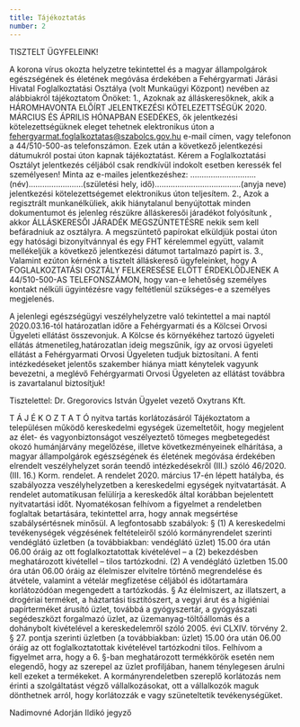 ```yaml
---
title: Tájékoztatás
number: 2
---
```

TISZTELT ÜGYFELEINK! 

A korona vírus okozta helyzetre tekintettel és a magyar állampolgárok egészségének és életének megóvása érdekében a Fehérgyarmati Járási Hivatal Foglalkoztatási Osztálya (volt Munkaügyi Központ) nevében az alábbiakról tájékoztatom Önöket: 1., Azoknak az álláskeresőknek, akik a HÁROMHAVONTA ELŐÍRT JELENTKEZÉSI KÖTELEZETTSÉGÜK 2020. MÁRCIUS ÉS ÁPRILIS HÓNAPBAN ESEDÉKES, ők jelentkezési kötelezettségüknek eleget tehetnek elektronikus úton a fehergyarmat.foglalkoztatas@szabolcs.gov.hu e-mail címen, vagy telefonon a 44/510-500-as telefonszámon. Ezek után a következő jelentkezési dátumukról postai úton kapnak tájékoztatást. Kérem a Foglalkoztatási Osztályt jelentkezés céljából csak rendkívül indokolt esetben keressék fel személyesen! Minta az e-mailes jelentkezéshez: ………………………..(név)……………………(születési hely, idő)………………………………..(anyja neve) jelentkezési kötelezettségemet elektronikus úton teljesítem. 2., Azok a regisztrált munkanélküliek, akik hiánytalanul benyújtottak minden dokumentumot és jelenleg részükre álláskeresői járadékot folyósítunk , akkor ÁLLÁSKERESŐI JÁRADÉK MEGSZÜNTETÉSRE nekik sem kell befáradniuk az osztályra. A megszüntető papírokat elküldjük postai úton egy hatósági bizonyítvánnyal és egy FHT kérelemmel együtt, valamit mellékeljük a következő jelentkezési dátumot tartalmazó papírt is. 3., Valamint ezúton kérnénk a tisztelt álláskereső ügyfeleinket, hogy A FOGLALKOZTATÁSI OSZTÁLY FELKERESÉSE ELŐTT ÉRDEKLŐDJENEK A 44/510-500-AS TELEFONSZÁMON, hogy van-e lehetőség személyes kontakt nélküli ügyintézésre vagy feltétlenül szükséges-e a személyes megjelenés.

A jelenlegi egészségügyi veszélyhelyzetre való tekintettel a mai naptól 2020.03.16-tól határozatlan időre a Fehérgyarmati és a Kölcsei Orvosi Ügyeleti ellátást összevonjuk. A Kölcse és környékéhez tartozó ügyeleti ellátás átmenetileg,határozatlan ideig megszűnik, így az orvosi ügyeleti ellátást a Fehérgyarmati Orvosi Ügyeleten tudjuk biztosítani. A fenti intézkedéseket jelentős szakember hiánya miatt kénytelek vagyunk bevezetni, a meglévő Fehérgyarmati Orvosi Ügyeleten az ellátást továbbra is zavartalanul biztosítjuk! 

Tisztelettel: Dr. Gregorovics István Ügyelet vezető Oxytrans Kft.

T Á J É K O Z T A T Ó 
nyitva tartás korlátozásáról 
Tájékoztatom a településen működő kereskedelmi egységek üzemeltetőit, hogy megjelent az élet- és vagyonbiztonságot veszélyeztető tömeges megbetegedést okozó humánjárvány megelőzése, illetve következményeinek elhárítása, a magyar állampolgárok egészségének és életének megóvása érdekében elrendelt veszélyhelyzet során teendő intézkedésekről (III.) szóló 46/2020. (III. 16.) Korm. rendelet. A rendelet 2020. március 17-én lépett hatályba, és szabályozza veszélyhelyzetben a kereskedelmi egységek nyitvatartását. A rendelet automatikusan felülírja a kereskedők által korábban bejelentett nyitvatartási időt. Nyomatékosan felhívom a figyelmet a rendeletben foglaltak betartására, tekintettel arra, hogy annak megsértése szabálysértésnek minősül. A legfontosabb szabályok: § (1) A kereskedelmi tevékenységek végzésének feltételeiről szóló kormányrendelet szerinti vendéglátó üzletben (a továbbiakban: vendéglátó üzlet) 15.00 óra után 06.00 óráig az ott foglalkoztatottak kivételével – a (2) bekezdésben meghatározott kivétellel – tilos tartózkodni. (2) A vendéglátó üzletben 15.00 óra után 06.00 óráig az élelmiszer elvitelre történő megrendelése és átvétele, valamint a vételár megfizetése céljából és időtartamára korlátozódóan megengedett a tartózkodás. § Az élelmiszert, az illatszert, a drogériai terméket, a háztartási tisztítószert, a vegyi árut és a higiéniai papírterméket árusító üzlet, továbbá a gyógyszertár, a gyógyászati segédeszközt forgalmazó üzlet, az üzemanyag-töltőállomás és a dohánybolt kivételével a kereskedelemről szóló 2005. évi CLXIV. törvény 2. § 27. pontja szerinti üzletben (a továbbiakban: üzlet) 15.00 óra után 06.00 óráig az ott foglalkoztatottak kivételével tartózkodni tilos. Felhívom a figyelmet arra, hogy a 6. §-ban meghatározott termékkörök esetén nem elegendő, hogy az szerepel az üzlet profiljában, hanem ténylegesen árulni kell ezeket a termékeket. A kormányrendeletben szereplő korlátozás nem érinti a szolgáltatást végző vállalkozásokat, ott a vállalkozók maguk dönthetnek arról, hogy korlátozzák e vagy szüneteltetik tevékenységüket. 

Nadimovné Adorján Ildikó jegyző